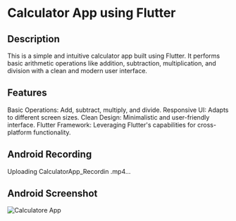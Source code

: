 
# Calculator App using Flutter

## Description
This is a simple and intuitive calculator app built using Flutter. It performs basic arithmetic operations like addition, subtraction, multiplication, and division with a clean and modern user interface.

## Features
Basic Operations: Add, subtract, multiply, and divide.
Responsive UI: Adapts to different screen sizes.
Clean Design: Minimalistic and user-friendly interface.
Flutter Framework: Leveraging Flutter's capabilities for cross-platform functionality.

## Android Recording 

Uploading CalculatorApp_Recordin .mp4…

## Android Screenshot

![Calculatore App](https://github.com/user-attachments/assets/9d228b56-4dd2-441d-870d-363379014437)

